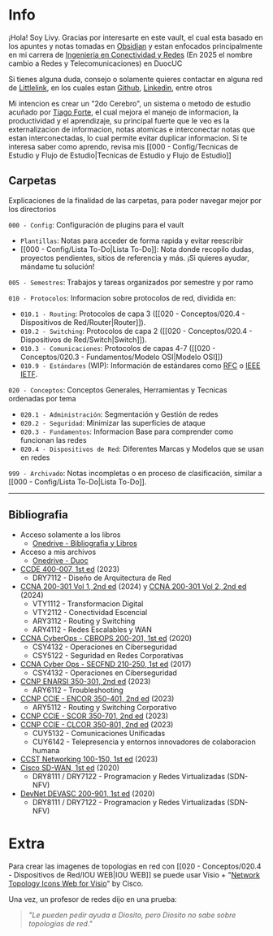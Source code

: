 # Info
¡Hola! Soy Livy. Gracias por interesarte en este vault, el cual esta basado en los apuntes y notas tomadas en [Obsidian](https://obsidian.md/) y estan enfocados principalmente en mi carrera de [Ingenieria en Conectividad y Redes](https://www.duoc.cl/carreras/ingenieria-redes-telecomunicaciones/) (En 2025 el nombre cambio a Redes y Telecomunicaciones) en DuocUC

Si tienes alguna duda, consejo o solamente quieres contactar en alguna red de [Littlelink](https://littlelink.proxylivy.work/), en los cuales estan [Github](https://github.com/proxylivy), [Linkedin](https://www.linkedin.com/in/gabo-z-montecinos), entre otros

Mi intencion es crear un "2do Cerebro", un sistema o metodo de estudio acuñado por [Tiago Forte](https://fortelabs.com/), el cual mejora el manejo de informacion, la productividad y el aprendizaje, su principal fuerte que le veo es la externalizacion de informacion, notas atomicas e interconectar notas que estan interconectadas, lo cual permite evitar duplicar informacion. Si te interesa saber como aprendo, revisa mis [[000 - Config/Tecnicas de Estudio y Flujo de Estudio|Tecnicas de Estudio y Flujo de Estudio]]

## Carpetas
Explicaciones de la finalidad de las carpetas, para poder navegar mejor por los directorios

`000 - Config`: Configuración de plugins para el vault
- `Plantillas`: Notas para acceder de forma rapida y evitar reescribir
- [[000 - Config/Lista To-Do|Lista To-Do]]: Nota donde recopilo dudas, proyectos pendientes, sitios de referencia y más. ¡Si quieres ayudar, mándame tu solución!

`005 - Semestres`: Trabajos y tareas organizados por semestre y por ramo

`010 - Protocolos`: Informacion sobre protocolos de red, dividida en:
- `010.1 - Routing`: Protocolos de capa 3 ([[020 - Conceptos/020.4 - Dispositivos de Red/Router|Router]]).
- `010.2 - Switching`: Protocolos de capa 2 ([[020 - Conceptos/020.4 - Dispositivos de Red/Switch|Switch]]).
- `010.3 - Comunicaciones`: Protocolos de capas 4-7 ([[020 - Conceptos/020.3 - Fundamentos/Modelo OSI|Modelo OSI]])
- `010.9 - Estándares` (WIP): Información de estándares como [RFC](https://www.rfc-editor.org/standards) o [IEEE IETF](https://www.ietf.org/).

`020 - Conceptos`: Conceptos Generales, Herramientas y Tecnicas ordenadas por tema
- `020.1 - Administración`: Segmentación y Gestión de redes
- `020.2 - Seguridad`: Minimizar las superficies de ataque
- `020.3 - Fundamentos`: Informacion Base para comprender como funcionan las redes
- `020.4 - Dispositivos de Red`: Diferentes Marcas y Modelos que se usan en redes

`999 - Archivado`: Notas incompletas o en proceso de clasificación, similar a [[000 - Config/Lista To-Do|Lista To-Do]].

---
## Bibliografia
- Acceso solamente a los libros
	- [Onedrive - Bibliografia y Libros](https://duoccl0-my.sharepoint.com/:f:/g/personal/ga_zunigam_duocuc_cl/Eo1dZhto_UtMrIXkIvQ050oBQKfSUaNb63JxabRAwwf68g?e=zTIzS3)
- Acceso a mis archivos
	- [Onedrive - Duoc](https://duoccl0-my.sharepoint.com/:f:/g/personal/ga_zunigam_duocuc_cl/Et3dYEWc6GpKlGCNntyIS90BeIeDJM0zPPRTCG4jdM7WZQ?e=jWwSEw)
- [CCDE 400-007, 1st ed](https://www.ciscopress.com/store/cisco-certified-design-expert-ccde-400-007-official-9780137601042) (2023)
	- DRY7112 - Diseño de Arquitectura de Red
- [CCNA 200-301 Vol 1, 2nd ed](https://www.ciscopress.com/store/ccna-200-301-official-cert-guide-volume-1-9780138229634) (2024) y [CCNA 200-301 Vol 2, 2nd ed](https://www.ciscopress.com/store/ccna-200-301-official-cert-guide-volume-2-9780138214951) (2024)
	- VTY1112 - Transformacion Digital
	- VTY2112 - Conectividad Escencial
	- ARY3112 - Routing y Switching
	- ARY4112 - Redes Escalables y WAN
- [CCNA CyberOps - CBROPS 200-201, 1st ed](https://www.ciscopress.com/store/cisco-cyberops-associate-cbrops-200-201-official-cert-9780136807834) (2020)
	- CSY4132 - Operaciones en Ciberseguridad
	- CSY5122 - Seguridad en Redes Corporativas
- [CCNA Cyber Ops - SECFND 210-250, 1st ed](https://www.ciscopress.com/store/ccna-cyber-ops-secfnd-210-250-official-cert-guide-9781587147029) (2017)
	- CSY4132 - Operaciones en Ciberseguridad
- [CCNP ENARSI 350-301, 2nd ed](https://www.ciscopress.com/store/ccnp-enterprise-advanced-routing-enarsi-300-410-official-9780138217525) (2023)
	- ARY6112 - Troubleshooting
- [CCNP CCIE - ENCOR 350-401, 2nd ed](https://www.ciscopress.com/store/ccnp-and-ccie-enterprise-core-encor-350-401-official-9780138216764) (2023)
	- ARY5112 - Routing y Switching Corporativo
- [CCNP CCIE - SCOR 350-701, 2nd ed](https://www.ciscopress.com/store/ccnp-and-ccie-security-core-scor-350-701-official-cert-9780138221263) (2023)
- [CCNP CCIE - CLCOR 350-801, 2nd ed](https://www.ciscopress.com/store/ccnp-and-ccie-collaboration-core-clcor-350-801-official-9780138200947) (2023)
	- CUY5132 - Comunicaciones Unificadas
	- CUY6142 - Telepresencia y entornos innovadores de colaboracion humana
- [CCST Networking 100-150, 1st ed](https://www.ciscopress.com/store/cisco-certified-support-technician-ccst-networking-9780138213428) (2023)
- [Cisco SD-WAN, 1st ed](https://www.ciscopress.com/store/cisco-software-defined-wide-area-networks-designing-9780136533177) (2020)
	- DRY8111 / DRY7122 - Programacion y Redes Virtualizadas (SDN-NFV)
- [DevNet DEVASC 200-901, 1st ed](https://www.ciscopress.com/store/cisco-certified-devnet-associate-devasc-200-901-official-9780136642961) (2020)
	- DRY8111 / DRY7122 - Programacion y Redes Virtualizadas (SDN-NFV)

# Extra
Para crear las imagenes de topologias en red con [[020 - Conceptos/020.4 - Dispositivos de Red/IOU WEB|IOU WEB]] se puede usar Visio + "[Network Topology Icons Web for Visio](https://www.cisco.com/c/en/us/about/brand-center/network-topology-icons.html)" by Cisco.

Una vez, un profesor de redes dijo en una prueba:
> *"Le pueden pedir ayuda a Diosito, pero Diosito no sabe sobre topologías de red."*